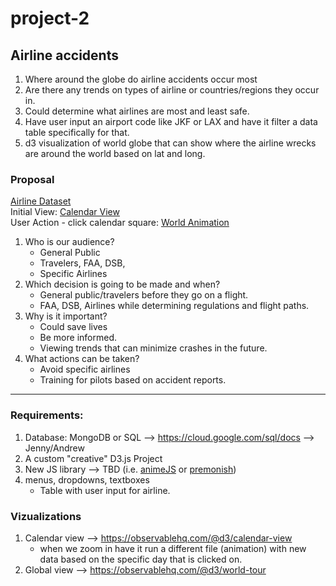 # project-2

## Airline accidents
1. Where around the globe do airline accidents occur most
2. Are there any trends on types of airline or countries/regions they occur in.
3. Could determine what airlines are most and least safe.
4. Have user input an airport code like JKF or LAX and have it filter a data table specifically for that.
5. d3 visualization of world globe that can show where the airline wrecks are around the world based on lat and long.

### Proposal

[Airline Dataset](https://www.kaggle.com/prathamsharma123/aviation-accidents-and-incidents-ntsb-faa-waas)  
Initial View: [Calendar View](https://observablehq.com/@d3/calendar-view)  
User Action - click calendar square: [World Animation](https://observablehq.com/@d3/world-tour)

1. Who is our audience? 
    * General Public
    * Travelers, FAA, DSB,
    * Specific Airlines
3. Which decision is going to be made and when? 
    * General public/travelers before they go on a flight. 
    * FAA, DSB, Airlines while determining regulations and flight paths. 
4. Why is it important? 
    * Could save lives
    * Be more informed. 
    * Viewing trends that can minimize crashes in the future. 
5. What actions can be taken? 
    * Avoid specific airlines
    * Training for pilots based on accident reports.
---
### Requirements:
1. Database: MongoDB or SQL --> https://cloud.google.com/sql/docs --> Jenny/Andrew
2. A custom "creative" D3.js Project
3.  New JS library --> TBD (i.e. [animeJS](https://animejs.com/) or [premonish](https://mathisonian.github.io/premonish/))
4.  menus, dropdowns, textboxes
    * Table with user input for airline. 

### Vizualizations
1. Calendar view --> https://observablehq.com/@d3/calendar-view
    * when we zoom in have it run a different file (animation) with new data based on the specific day that is clicked on.
2. Global view --> https://observablehq.com/@d3/world-tour
